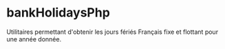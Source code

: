 # bankHolidaysPhp
Utilitaires permettant d'obtenir les jours fériés Français fixe et flottant pour une année donnée.
